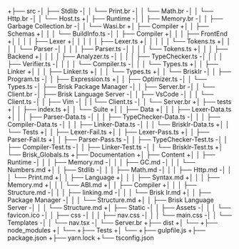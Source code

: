 +├── src
-│   ├── Stdlib
-│   │   └── Print.br
-│   │   └── Math.br
-│   │   └── Http.br
-│   │   └── Host.ts
+│   ├── Runtime
-│   │   ├── Memory.br
-│   │   ├── Garbage Collection.br
-│   │   └── Wasi.br
+│   ├── Compiler
+│   │   ├── Schemas
+│   │   │   └── BuildInfo.ts
-│   │   ├── Compiler
+│   │   │   ├── FrontEnd
+│   │   │   │   ├── Lexer
+│   │   │   │   │   ├── Lexer.ts
+│   │   │   │   │   └── Tokens.ts
+│   │   │   │   └── Parser
-│   │   │   │       ├── Parser.ts
-│   │   │   │       └── Tokens.ts
+│   │   │   ├── Backend
+│   │   │   │   ├── Analyzer.ts
-│   │   │   │   ├── TypeChecker.ts
-│   │   │   │   ├── Verifier.ts
-│   │   │   │   └── Compiler.ts
-│   │   │   └── Types.ts
+│   │   ├── Linker
+│   │   │   ├── Linker.ts
+│   │   │   └── Types.ts
+│   │   └── BriskIr
-│   │       ├── Program.ts
-│   │       ├── Expression.ts
+│   │       ├── Optimizer.ts
-│   │       └── Types.ts
-│   ├── Brisk Package Manager
-│   │   ├── Server.br
-│   │   └── Client.br
-│   ├── Brisk Language Server
-│   │   ├── VsCode
-│   │   │   └── Client.ts
-│   │   ├── Vim
-│   │   |   └── Client.ts
-│   │   └── Server.br
+│   ├── tests
+│   │   ├── index.ts
+│   │   └── Suite
+│   │       ├── Data
+│   │       │   ├── Lexer-Data.ts
+│   │       │   ├── Parser-Data.ts
-│   │       │   ├── TypeChecker-Data.ts
-│   │       │   ├── Compiler-Data.ts
-│   │       │   ├── Linker-Data.ts
-│   │       │   └── BriskIr-Data.ts
+│   │       └── Tests
+│   │           ├── Lexer-Fail.ts
+│   │           ├── Lexer-Pass.ts
+│   │           ├── Parser-Fail.ts
+│   │           ├── Parser-Pass.ts
-│   │           ├── TypeChecker-Test.ts
-│   │           ├── Compiler-Test.ts
-│   │           ├── Linker-Test.ts
-│   │           └── BriskIr-Test.ts
+│   └── Brisk_Globals.ts
+├── Documentation
+│   ├── Content
+│   │   ├── Runtime
-│   │   │   ├── Memory.md
-│   │   │   ├── GC.md
-│   │   │   └── Numbers.md
+│   │   ├── Stdlib
-│   │   │   ├── Math.md
-│   │   │   ├── Http.md
-│   │   │   └── Print.md
+│   │   ├── Language
+│   │   │   ├── Syntax.md
+│   │   │   ├── Memory.md
+│   │   │   └── ABI.md
+│   │   ├── Compiler
+│   │   │   ├── Structure.md
-│   │   │   ├── linking.md
-│   │   │   └── Brisk Ir.md
+│   │   ├── Package Manager
-│   │   │   └── Structure.md
+│   │   ├── Brisk Language Server
-│   │   │   └── Structure.md
+│   ├── Static
-│   │   ├── Assets
-│   │   │   └── favicon.ico
-│   │   ├── css
-│   │   │   ├── nav.css
-│   │   │   └── main.css
-│   │   └── Templates
-│   │       └── nav.tsx
-│   └── Server.br
+├── dist
+│   └── 
+├── node_modules
+│   └── 
+├── Tests
+│   └── 
+├── gulpfile.js
+├── package.json
+├── yarn.lock
+└── tsconfig.json